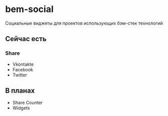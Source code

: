 # bem-social

Социальные виджеты для проектов иcпользующих бэм-стек технологий

## Сейчас есть

### Share

+ Vkontakte
+ Facebook
+ Twitter


## В планах

+ Share Counter
+ Widgets

